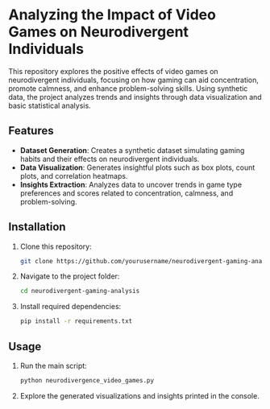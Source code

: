 
# Analyzing the Impact of Video Games on Neurodivergent Individuals

This repository explores the positive effects of video games on neurodivergent individuals, focusing on how gaming can aid concentration, promote calmness, and enhance problem-solving skills. Using synthetic data, the project analyzes trends and insights through data visualization and basic statistical analysis.

## Features

- **Dataset Generation**: Creates a synthetic dataset simulating gaming habits and their effects on neurodivergent individuals.
- **Data Visualization**: Generates insightful plots such as box plots, count plots, and correlation heatmaps.
- **Insights Extraction**: Analyzes data to uncover trends in game type preferences and scores related to concentration, calmness, and problem-solving.

## Installation

1. Clone this repository:
   ```bash
   git clone https://github.com/yourusername/neurodivergent-gaming-analysis.git
   ```

2. Navigate to the project folder:
   ```bash
   cd neurodivergent-gaming-analysis
   ```

3. Install required dependencies:
   ```bash
   pip install -r requirements.txt
   ```

## Usage

1. Run the main script:
   ```bash
   python neurodivergence_video_games.py
   ```
2. Explore the generated visualizations and insights printed in the console.
